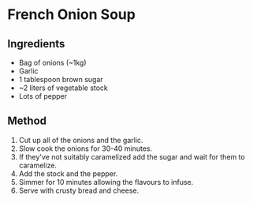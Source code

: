 
# French Onion Soup #

## Ingredients ##

- Bag of onions (~1kg)
- Garlic
- 1 tablespoon brown sugar
- ~2 liters of vegetable stock
- Lots of pepper

## Method ##

1. Cut up all of the onions and the garlic.
2. Slow cook the onions for 30-40 minutes.
3. If they've not suitably caramelized add the sugar and wait for them to caramelize.
4. Add the stock and the pepper.
5. Simmer for 10 minutes allowing the flavours to infuse.
6. Serve with crusty bread and cheese.

